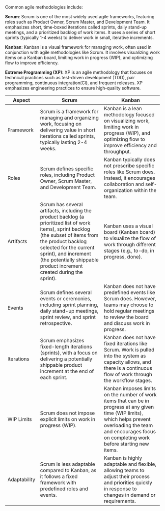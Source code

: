 
Common agile methodologies include:

__Scrum__: Scrum is one of the most widely used agile frameworks, featuring roles such as Product Owner, Scrum Master, and Development Team. It emphasizes short, time-boxed iterations called sprints, daily stand-up meetings, and a prioritized backlog of work items.
It uses a series of short sprints (typically 1-4 weeks) to deliver work in small, iterative increments.

__Kanban__: Kanban is a visual framework for managing work, often used in conjunction with agile methodologies like Scrum. It involves visualizing work items on a Kanban board, limiting work in progress (WIP), and optimizing flow to improve efficiency.

__Extreme Programming (XP)__: XP is an agile methodology that focuses on technical practices such as test-driven development (TDD), pair programming, continuous integration(CI), and frequent releases. XP emphasizes engineering practices to ensure high-quality software.


| Aspect          | Scrum                                           | Kanban                                          |
|-----------------|-------------------------------------------------|-------------------------------------------------|
| Framework       | Scrum is a framework for managing and organizing work, focusing on delivering value in short iterations called sprints, typically lasting 2-4 weeks. | Kanban is a lean methodology focused on visualizing work, limiting work in progress (WIP), and optimizing flow to improve efficiency and throughput. |
| Roles           | Scrum defines specific roles, including Product Owner, Scrum Master, and Development Team. | Kanban typically does not prescribe specific roles like Scrum does. Instead, it encourages collaboration and self-organization within the team. |
| Artifacts       | Scrum has several artifacts, including the product backlog (a prioritized list of work items), sprint backlog (the subset of items from the product backlog selected for the current sprint), and increment (the potentially shippable product increment created during the sprint). | Kanban uses a visual board (Kanban board) to visualize the flow of work through different stages (e.g., to-do, in progress, done). |
| Events          | Scrum defines several events or ceremonies, including sprint planning, daily stand-up meetings, sprint review, and sprint retrospective. | Kanban does not have predefined events like Scrum does. However, teams may choose to hold regular meetings to review the board and discuss work in progress. |
| Iterations      | Scrum emphasizes fixed-length iterations (sprints), with a focus on delivering a potentially shippable product increment at the end of each sprint. | Kanban does not have fixed iterations like Scrum. Work is pulled into the system as capacity allows, and there is a continuous flow of work through the workflow stages. |
| WIP Limits      | Scrum does not impose explicit limits on work in progress (WIP). | Kanban imposes limits on the number of work items that can be in progress at any given time (WIP limits), which helps prevent overloading the team and encourages focus on completing work before starting new items. |
| Adaptability    | Scrum is less adaptable compared to Kanban, as it follows a fixed framework with predefined roles and events. | Kanban is highly adaptable and flexible, allowing teams to adjust their process and priorities quickly in response to changes in demand or requirements. |

